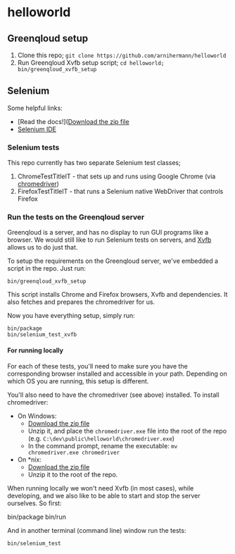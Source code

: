 # helloworld

## Greenqloud setup

1. Clone this repo; `git clone https://github.com/arnihermann/helloworld`
2. Run Greenqloud Xvfb setup script; `cd helloworld; bin/greenqloud_xvfb_setup`

## Selenium

Some helpful links:

* [Read the docs!]([Download the zip file](http://chromedriver.storage.googleapis.com/index.html)
* [Selenium IDE](http://www.seleniumhq.org/projects/ide/)

### Selenium tests

This repo currently has two separate Selenium test classes;

1. ChromeTestTitleIT - that sets up and runs using Google Chrome (via [chromedriver](http://code.google.com/p/selenium/wiki/ChromeDriver))
2. FirefoxTestTitleIT - that runs a Selenium native WebDriver that controls Firefox

### Run the tests on the Greenqloud server

Greenqloud is a server, and has no display to run GUI programs like a browser. We would still like to run Selenium tests on servers, and [Xvfb](http://en.wikipedia.org/wiki/Xvfb) allows us to do just that.

To setup the requirements on the Greenqloud server, we've embedded a script in the repo. Just run:

    bin/greenqloud_xvfb_setup

This script installs Chrome and Firefox browsers, Xvfb and dependencies. It also fetches and prepares the chromedriver for us.

Now you have everything setup, simply run:

    bin/package
    bin/selenium_test_xvfb

#### For running locally

For each of these tests, you'll need to make sure you have the corresponding browser installed and accessible in your path. Depending on which OS you are running, this setup is different. 

You'll also need to have the chromedriver (see above) installed. To install chromedriver:

* On Windows:
    * [Download the zip file](http://chromedriver.storage.googleapis.com/index.html)
    * Unzip it, and place the `chromedriver.exe` file into the root of the repo (e.g. `C:\dev\public\helloworld\chromedriver.exe`)
    * In the command prompt, rename the executable: `mv chromedriver.exe chromedriver`
* On *nix:
    * [Download the zip file](http://chromedriver.storage.googleapis.com/index.html)
    * Unzip it to the root of the repo.

When running locally we won't need Xvfb (in most cases), while developing, and we also like to be able to start and stop the server ourselves. So first:

   bin/package
   bin/run

And in another terminal (command line) window run the tests:

    bin/selenium_test
